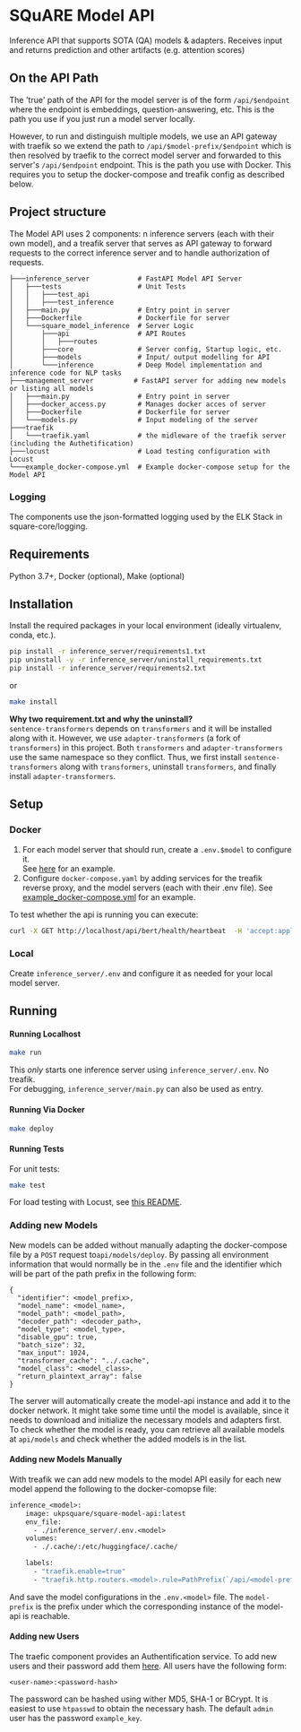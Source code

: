 # SQuARE Model API
Inference API that supports SOTA (QA) models & adapters. 
Receives input and returns prediction and other artifacts (e.g. attention scores)

## On the API Path
The 'true' path of the API for the model server is of the form `/api/$endpoint` where the endpoint
is embeddings, question-answering, etc. This is the path you use if you just run a model server locally.

However, to run and distinguish multiple models, we use an API gateway with traefik so we extend 
the path to `/api/$model-prefix/$endpoint` which is then resolved by traefik to the correct model server and forwarded
to this server's `/api/$endpoint` endpoint. This is the path you use with Docker.
This requires you to setup the docker-compose and treafik config as described below.

## Project structure

The Model API uses 2 components: 
n inference servers (each with their own model), and a treafik server that serves as API gateway 
to forward requests to the correct inference server and to handle authorization of requests.
```
├───inference_server            # FastAPI Model API Server
│   ├───tests                   # Unit Tests
│   │   ├───test_api
│   │   ├───test_inference
│   ├───main.py                 # Entry point in server
│   ├───Dockerfile              # Dockerfile for server
│   └───square_model_inference  # Server Logic
│       ├───api                 # API Routes
│       │   ├───routes
│       ├───core                # Server config, Startup logic, etc.
│       ├───models              # Input/ output modelling for API
│       └───inference           # Deep Model implementation and inference code for NLP tasks
├───management_server          # FastAPI server for adding new models or listing all models
│   ├───main.py                 # Entry point in server
│   ├───docker_access.py        # Manages docker acces of server
│   ├───Dockerfile              # Dockerfile for server
│   └───models.py               # Input modeling of the server
├───traefik
│   └───traefik.yaml            # the midleware of the traefik server (including the Authetification)
├───locust                      # Load testing configuration with Locust
└───example_docker-compose.yml  # Example docker-compose setup for the Model API
```

### Logging
The components use the json-formatted logging used by the ELK Stack in square-core/logging.

## Requirements

Python 3.7+, Docker (optional), Make (optional)

## Installation
Install the required packages in your local environment (ideally virtualenv, conda, etc.).
```bash
pip install -r inference_server/requirements1.txt
pip uninstall -y -r inference_server/uninstall_requirements.txt
pip install -r inference_server/requirements2.txt
```
or
```sh
make install
```
**Why two requirement.txt and why the uninstall?**  
`sentence-transformers` depends on `transformers` and it will be installed along with it.
However, we use `adapter-transformers` (a fork of `transformers`) in this project.
Both `transformers` and `adapter-transformers` use the same namespace so they conflict.
Thus, we first install `sentence-transformers` along with `transformers`, 
uninstall `transformers`, and finally install `adapter-transformers`.


## Setup
### Docker
1. For each model server that should run, create a `.env.$model` to configure it.  
   See [here](inference_server/.env.example) for an example.
2. Configure `docker-compose.yaml` by adding services for the treafik reverse proxy, and the
   model servers (each with their .env file). See [example_docker-compose.yml](example_docker-compose.yml) for an example.

To test whether the api is running you can execute:
```bash
curl -X GET http://localhost/api/bert/health/heartbeat  -H 'accept:application/json' --user admin:example_key
```

### Local
Create `inference_server/.env` and configure it as needed for your local model server.

## Running

#### Running Localhost

```sh
make run
```
This *only* starts one inference server using `inference_server/.env`. No treafik.  
For debugging, `inference_server/main.py` can also be used as entry.


#### Running Via Docker

```sh
make deploy
```

#### Running Tests
For unit tests:
```sh
make test
```
For load testing with Locust, see [this README](locust/README.md).

### Adding new Models
New models can be added without manually adapting the docker-compose file by a `POST` request to`api/models/deploy`.
By passing all environment information that would normally be in the `.env` file and the identifier which will be part
 of the path prefix in the following form:
```
{
  "identifier": <model_prefix>,
  "model_name": <model_name>,
  "model_path": <model_path>,
  "decoder_path": <decoder_path>,
  "model_type": <model_type>,
  "disable_gpu": true,
  "batch_size": 32,
  "max_input": 1024,
  "transformer_cache": "../.cache",
  "model_class": <model_class>,
  "return_plaintext_array": false
}
```

The server will automatically create the model-api instance and add it to the docker network. It might take some time 
until the model is available, since it needs to download and initialize the necessary models and adapters first. 
To check whether the model is ready, you can retrieve all available models at `api/models` and check whether the added 
models is in the list.

#### Adding new Models Manually
With treafik we can add new models to the model API easily for each new model append the following to the 
docker-comopse file:

```dockerfile
inference_<model>:
    image: ukpsquare/square-model-api:latest
    env_file:
      - ./inference_server/.env.<model>
    volumes:
      - ./.cache/:/etc/huggingface/.cache/

    labels:
      - "traefik.enable=true"
      - "traefik.http.routers.<model>.rule=PathPrefix(`/api/<model-prefix>`)"
```

And save the model configurations in the `.env.<model>` file. The `model-prefix` is the prefix under which the 
corresponding instance of the model-api is reachable.

#### Adding new Users
The traefic component provides an Authentification service. To add new users and their password add 
them [here](traefic.yaml). All users have the following form: 
```
<user-name>:<password-hash>
```
The password can be hashed using wither MD5, SHA-1 or BCrypt.
It is easiest to use `htpasswd` to obtain the necessary hash.
The default `admin` user has the password `example_key`.
